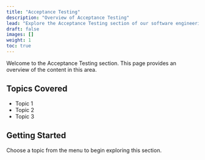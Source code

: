 ```yaml
---
title: "Acceptance Testing"
description: "Overview of Acceptance Testing"
lead: "Explore the Acceptance Testing section of our software engineering resources."
draft: false
images: []
weight: 1
toc: true
---
```


Welcome to the Acceptance Testing section. This page provides an overview of the content in this area.

## Topics Covered

- Topic 1
- Topic 2
- Topic 3

## Getting Started

Choose a topic from the menu to begin exploring this section.
